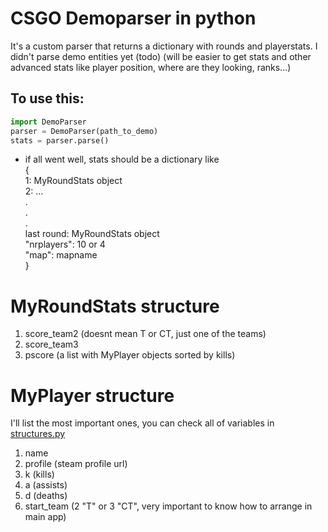 # CSGO Demoparser in python

It's a custom parser that returns a dictionary with rounds and playerstats.
I didn't parse demo entities yet (todo) (will be easier to get stats and other advanced stats
like player position, where are they looking, ranks...)

## To use this:
```python
import DemoParser
parser = DemoParser(path_to_demo)
stats = parser.parse()
```
* if all went well, stats should be a dictionary like  
{  
  1: MyRoundStats object  
  2: ...  
  .  
  .  
  .  
  last round: MyRoundStats object  
  "nrplayers": 10 or 4  
  "map": mapname  
}  

# MyRoundStats structure
1. score_team2 (doesnt mean T or CT, just one of the teams)
2. score_team3
3. pscore (a list with MyPlayer objects sorted by kills)

# MyPlayer structure
I'll list the most important ones, you can check all of variables in [structures.py]()
1. name
2. profile (steam profile url)
3. k (kills)
4. a (assists)
5. d (deaths)
6. start_team (2 "T" or 3 "CT", very important to know how to arrange in main app)
